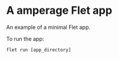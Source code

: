 # A amperage Flet app

An example of a minimal Flet app.

To run the app:

```
flet run [app_directory]
```